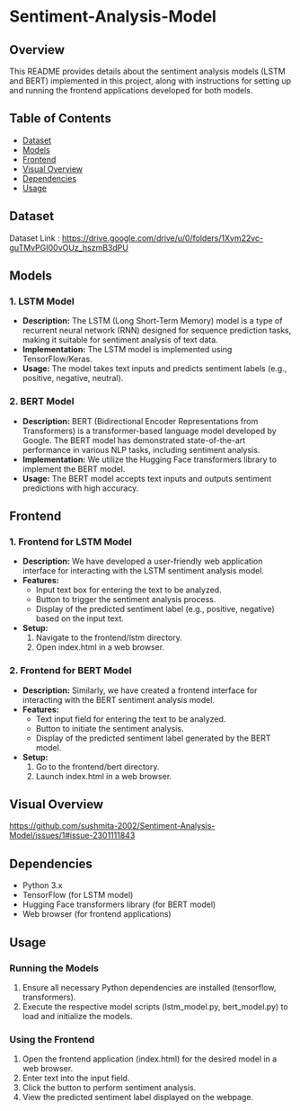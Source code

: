 # Sentiment-Analysis-Model

## Overview
This README provides details about the sentiment analysis models (LSTM and BERT) implemented in this project, along with instructions for setting up and running the frontend applications developed for both models.

## Table of Contents
- [Dataset](#Dataset)
- [Models](#Models)
- [Frontend](#Frontend)
- [Visual Overview](#Visual-Overview)
- [Dependencies](#Dependencies)
- [Usage](#Usage)

## Dataset 
Dataset Link : https://drive.google.com/drive/u/0/folders/1Xym22vc-guTMvPGI00vOUz_hszmB3dPU

## Models
### 1. LSTM Model
- **Description:** The LSTM (Long Short-Term Memory) model is a type of recurrent neural network (RNN) designed for sequence prediction tasks, making it suitable for sentiment analysis of text data.
- **Implementation:** The LSTM model is implemented using TensorFlow/Keras.
- **Usage:** The model takes text inputs and predicts sentiment labels (e.g., positive, negative, neutral).
### 2. BERT Model
- **Description:** BERT (Bidirectional Encoder Representations from Transformers) is a transformer-based language model developed by Google. The BERT model has demonstrated state-of-the-art performance in various NLP tasks, including sentiment analysis.
- **Implementation:** We utilize the Hugging Face transformers library to implement the BERT model.
- **Usage:** The BERT model accepts text inputs and outputs sentiment predictions with high accuracy.

## Frontend
### 1. Frontend for LSTM Model
- **Description:** We have developed a user-friendly web application interface for interacting with the LSTM sentiment analysis model.
- **Features:**
   - Input text box for entering the text to be analyzed.
   - Button to trigger the sentiment analysis process.
   - Display of the predicted sentiment label (e.g., positive, negative) based on the input text.
- **Setup:**
   1. Navigate to the frontend/lstm directory.
   2. Open index.html in a web browser.
### 2. Frontend for BERT Model
- **Description:** Similarly, we have created a frontend interface for interacting with the BERT sentiment analysis model.
- **Features:**
  - Text input field for entering the text to be analyzed.
  - Button to initiate the sentiment analysis.
  - Display of the predicted sentiment label generated by the BERT model.
- **Setup:**
  1. Go to the frontend/bert directory.
   2. Launch index.html in a web browser.

## Visual Overview
https://github.com/sushmita-2002/Sentiment-Analysis-Model/issues/1#issue-2301111843

## Dependencies
- Python 3.x
- TensorFlow (for LSTM model)
- Hugging Face transformers library (for BERT model)
- Web browser (for frontend applications)
  
## Usage
### Running the Models
1. Ensure all necessary Python dependencies are installed (tensorflow, transformers).
2. Execute the respective model scripts (lstm_model.py, bert_model.py) to load and initialize the models.
### Using the Frontend
1. Open the frontend application (index.html) for the desired model in a web browser.
2. Enter text into the input field.
3. Click the button to perform sentiment analysis.
4. View the predicted sentiment label displayed on the webpage.


